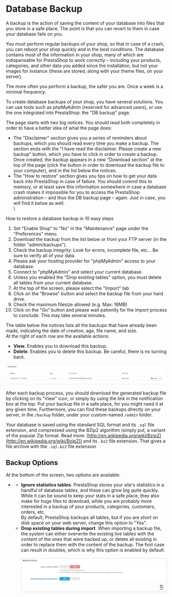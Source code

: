 # Database Backup

A backup is the action of saving the content of your database into files that you store in a safe place. The point is that you can revert to them in case your database fails on you.

You must perform regular backups of your shop, so that in case of a crash, you can reboot your shop quickly and in the best conditions. The database contains most of the information in your shop, many of which are indispensable for PrestaShop to work correctly – including your products, categories, and other data you added since the installation, but not your images for instance (these are stored, along with your theme files, on your server).

The more often you perform a backup, the safer you are. Once a week is a minimal frequency.

To create database backups of your shop, you have several solutions. You can use tools such as phpMyAdmin (reserved for advanced users), or use the one integrated into PrestaShop: the "DB backup" page.

The page starts with two big notices. You should read both completely in order to have a better idea of what the page does:

* The "Disclaimer" section gives you a series of reminders about backups, which you should read every time you make a backup. The section ends with the "I have read the disclaimer. Please create a new backup" button, which you have to click in order to create a backup. Once created, the backup appears in a new "Download section" at the top of the page (click the button in order to download the backup file to your computer), and in the list below the notices.
* The "How to restore" section gives you tips on how to get your data back into PrestaShop in case of failure. You should commit this to memory, or at least save this information somewhere in case a database crash makes it impossible for you to access the PrestaShop administration – and thus the DB backup page – again. Just in case, you will find it below as well.\
  \


How to restore a database backup in 10 easy steps

1. Set "Enable Shop" to "No" in the "Maintenance" page under the "Preferences" menu.
2. Download the backup from the list below or from your FTP server (in the folder "admin/backups").
3. Check the backup integrity: Look for errors, incomplete file, etc... Be sure to verify all of your data.
4. Please ask your hosting provider for "phpMyAdmin" access to your database.
5. Connect to "phpMyAdmin" and select your current database.
6. Unless you enabled the "Drop existing tables" option, you must delete all tables from your current database.
7. At the top of the screen, please select the "Import" tab
8. Click on the "Browse" button and select the backup file from your hard drive.
9. Check the maximum filesize allowed (e.g. Max: 16MB)
10. Click on the "Go" button and please wait patiently for the import process to conclude. This may take several minutes.

The table below the notices lists all the backups that have already been made, indicating the date of creation, age, file name, and size.\
At the right of each row are the available actions:

* **View**. Enables you to download this backup.
* **Delete**. Enables you to delete this backup. Be careful, there is no turning back.

![](<../../../../.gitbook/assets/23789873 (3) (4).png>)

After each backup process, you should download the generated backup file by clicking on its "View" icon, or simply by using the link in the notification box at the top. Put your backup file in a safe place, for you might need it at any given time. Furthermore, you can find these backups directly on your server, in the `/backup` folder, under your custom-named `/admin` folder.

Your database is saved using the standard SQL format and its `.sql` file extension, and compressed using the BZip2 algorithm (simply put, a variant of the popular Zip format. Read more: [http://en.wikipedia.org/wiki/Bzip2](http://en.wikipedia.org/wiki/Bzip2)) and its `.bz2` file extension. That gives a file archive with the `.sql.bz2` file extension

## Backup Options <a href="#databasebackup-backupoptions" id="databasebackup-backupoptions"></a>

At the bottom of the screen, two options are available:

*
  * **Ignore statistics tables**. PrestaShop stores your site's statistics in a handful of database tables, and these can grow big quite quickly. While it can be sound to keep your stats in a safe place, they also make for huge files to download, while you are probably more interested in a backup of your products, categories, customers, orders, etc.\
    By default, PrestaShop backups all tables, but if you are short on disk space on your web server, change this option to "Yes".
  * **Drop existing tables during import**. When importing a backup file, the system can either overwrite the existing live tables with the content of the ones that were backed up, or delete all existing in order to replace them with the content of the backup. The first case can result in doubles, which is why this option is enabled by default.\
    \
    ![](<../../../../.gitbook/assets/45580384 (4) (4) (1).png>)
